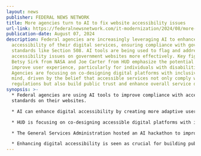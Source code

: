 ```yaml
---
layout: news
publisher: FEDERAL NEWS NETWORK
title: More agencies turn to AI to fix website accessibility issues
url-link: https://federalnewsnetwork.com/it-modernization/2024/08/more-agencies-turn-to-ai-to-fix-website-accessibility-issues/
publication-date: August 07, 2024
description: Federal agencies are increasingly leveraging AI to enhance the
  accessibility of their digital services, ensuring compliance with government
  standards like Section 508. AI tools are being used to flag and address
  accessibility issues on government websites more effectively. Key figures like
  Betsy Sirk from NASA and Joe Carter from HUD emphasize the potential of AI to
  improve user experience, particularly for individuals with disabilities.
  Agencies are focusing on co-designing digital platforms with inclusivity in
  mind, driven by the belief that accessible services not only comply with
  regulations but also build public trust and enhance overall service delivery.
synopsis: >-
  * Federal agencies are using AI tools to improve compliance with accessibility
  standards on their websites.

  * AI can enhance digital accessibility by creating more adaptive user interfaces and flagging accessibility issues more efficiently.

  * HUD is focusing on co-designing accessible digital platforms with input from users, including those with disabilities.

  * The General Services Administration hosted an AI hackathon to improve user experience across federal websites.

  * Enhancing digital accessibility is seen as crucial for building public trust and improving service delivery for all users.
---
```

